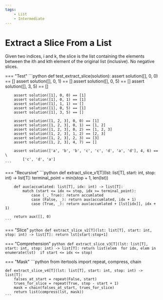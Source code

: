 ```yaml
---
tags:
    - List
    - Intermediate
---
```


# Extract a Slice From a List

Given two indices, i and k, the slice is the list containing the elements between the ith and kth element of the original list (inclusive). No negative slices.

=== "Test"
    ```python
    def test_extract_slice(solution):
        assert solution([], 0, 0) == []
        assert solution([], 0, 1) == []
        assert solution([], 0, 5) == []
        assert solution([], 3, 5) == []
        
        assert solution([1], 0, 0) == [1]
        assert solution([1], 0, 1) == [1]
        assert solution([1], 1, 1) == []
        assert solution([1], 0, 5) == [1]
        assert solution([1], 3, 5) == []
        
        assert solution([1, 2, 3], 0, 0) == [1]
        assert solution([1, 2, 3], 0, 1) == [1, 2]
        assert solution([1, 2, 3], 0, 2) == [1, 2, 3]
        assert solution([1, 2, 3], 1, 2) == [2, 3]
        assert solution([1, 2, 3], 2, 3) == [3]
        assert solution([1, 2, 3], 4, 7) == []

        assert solution(['a', 'b', 'b', 'c', 'c', 'd', 'a', 'd'], 4, 6) == \
            ['c', 'd', 'a']
    ```

=== "Recursive"
    ```python
    def extract_slice_v1[T](lst: list[T], start: int, stop: int) -> list[T]:
        terminal_point = min(stop + 1, len(lst))
        
        def aux(accumlated: list[T], idx: int) -> list[T]:
            match (start <= idx <= stop, idx >= terminal_point):
                case (_, True): return accumlated
                case (False, _): return aux(accumlated, idx + 1)
                case (True, _): return aux(accumlated + [lst[idx]], idx + 1)
        
        return aux([], 0)
    ```


=== "Slice"
    ```python
    def extract_slice_v2[T](lst: list[T], start: int, stop: int) -> list[T]:
        return lst[start:stop+1]
    ```

=== "Comprehension"
    ```python
    def extract_slice_v3[T](lst: list[T], start: int, stop: int) -> list[T]:
        return list(elem 
                    for idx, elem in enumerate(lst) 
                    if start <= idx <= stop)
    ```

=== "Mask"
    ```python
    from itertools import repeat, compress, chain

    def extract_slice_v4[T](lst: list[T], start: int, stop: int) -> list[T]:
        falses_at_start = repeat(False, start)
        trues_for_slice = repeat(True, stop - start + 1)
        mask = chain(falses_at_start, trues_for_slice)
        return list(compress(lst, mask))
    ```